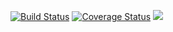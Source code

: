 [![Build Status](https://travis-ci.org/lytes20/medium-clone-front-end.svg?branch=develop)](https://travis-ci.org/lytes20/medium-clone-front-end)
[![Coverage Status](https://coveralls.io/repos/github/lytes20/medium-clone-front-end/badge.svg?branch=develop)](https://coveralls.io/github/lytes20/medium-clone-front-end?branch=develop)
<a href="https://codeclimate.com/github/lytes20/medium-clone-front-end/maintainability"><img src="https://api.codeclimate.com/v1/badges/b2e48b61eae64b697346/maintainability" /></a>
